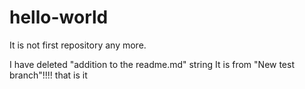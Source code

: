 # hello-world
It is not first repository any more.

I have deleted "addition to the readme.md" string
It is from "New test branch"!!!!
that is it
